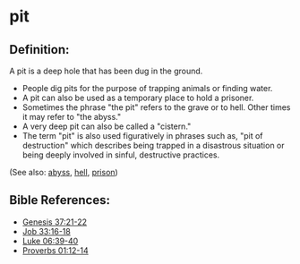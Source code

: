 # pit #

## Definition: ##

A pit is a deep hole that has been dug in the ground.

* People dig pits for the purpose of trapping animals or finding water.
* A pit can also be used as a temporary place to hold a prisoner.
* Sometimes the phrase "the pit" refers to the grave or to hell. Other times it may refer to "the abyss."
* A very deep pit can also be called a "cistern."
* The term "pit" is also used figuratively in phrases such as, "pit of destruction" which describes being trapped in a disastrous situation or being deeply involved in sinful, destructive practices.

(See also: [abyss](../other/abyss.md), [hell](../kt/hell.md), [prison](../other/prison.md))

## Bible References: ##

* [Genesis 37:21-22](https://door43.org/en/bible/notes/gen/37/21)
* [Job 33:16-18](https://door43.org/en/bible/notes/job/33/16)
* [Luke 06:39-40](https://door43.org/en/bible/notes/luk/06/39)
* [Proverbs 01:12-14](https://door43.org/en/bible/notes/pro/01/12)

